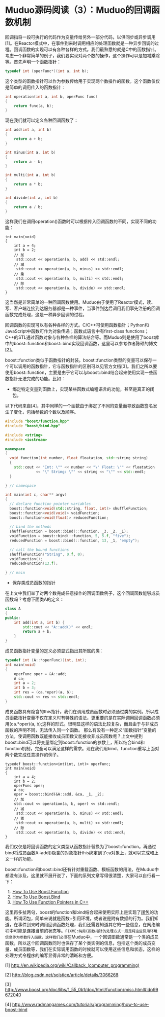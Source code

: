 # Muduo源码阅读（3）：Muduo的回调函数机制
回调指将一段可执行的代码作为变量传给另外一部分代码，以供同步或异步调用[1]。在Reactor模式中，在事件到来时调用相应的处理函数就是一种异步回调的过程。回调函数的实现可以有各种各样的方式，我们最熟悉的就是C中的函数指针。考虑一个非常简单的例子，我们要实现对两个数的操作，这个操作可以是加减乘除等。首先声明一个函数指针：
```c
typedef int (operFunc*)(int a, int b);
```
这个类型的函数指针可以作为参数传给用于实现两个数操作的函数，这个函数仅仅是简单的调用传入的函数指针：
```c
int operation(int a, int b, operFunc func)
{
    return func(a, b);
}
```
现在我们就可以定义各种回调函数了：
```c
int add(int a, int b) 
{
    return a + b;
}

int minus(int a, int b)
{
    return a - b;
}

int multi(int a, int b)
{
    return a * b;
}

int divide(int a, int b)
{
    return a / b;
}
```
这样我们在调用operation()函数时可以根据传入回调函数的不同，实现不同的功能：
```
int main(void)
{
    int a = 4;
    int b = 2;
    // 加
     std::cout << operation(a, b, add) << std::endl;
    // 减
     std::cout << operation(a, b, minus) << std::endl;
    // 乘
     std::cout << operation(a, b, multi) << std::endl;
    // 除
     std::cout << operation(a, b, divide) << std::endl;
}
```
这当然是非常简单的一种回调函数使用。Muduo由于使用了Reactor模式，读、写、客户端连接到达服务器都是一种事件，当事件到达后调用我们事先注册的回调函数完成处理，这是一种异步回调的过程。

回调函数的实现可以有各种各样的方式。C/C++可使用函数指针；Python和JavaScript中函数可作为对象传递；函数式语言中有first-class functions；C++的STL通过函数对象与各种各样的算法结合等。而Muduo则是使用了boost库中的boost::function和boost::bind实现回调函数，这里可以参考作者陈硕的博文[2]。

boost::function类似于函数指针的封装。boost::function类型的变量可以保存一个可以调用的函数指针，它与函数指针的区别可以见官方文档[3]。我们之所以要使用boost::function，主要是由于它可以与boost::bind结合起来使用实现一些函数指针无法完成的功能。比如：
* 绑定特定变量到函数上，实现某些函数式编程语言的功能，甚至是真正的闭包。


以下代码来自[4]，其中同样的一个函数由于绑定了不同的变量而导致函数签名发生了变化，包括参数的个数以及顺序。

```cpp
#include "boost/function.hpp" 
#include "boost/bind.hpp" 
 
#include <string> 
#include <iostream> 
 
namespace 
{ 
  void function(int number, float floatation, std::string string) 
  { 
    std::cout << "Int: \"" << number << "\" Float: \"" << floatation 
              << "\" String: \"" << string << "\"" << std::endl; 
  } 
 
} // namespace 
 
int main(int c, char** argv) 
{ 
  // declare function pointer variables 
  boost::function<void(std::string, float, int)> shuffleFunction; 
  boost::function<void(void)> voidFunction; 
  boost::function<void(float)> reducedFunction; 
 
  // bind the methods 
  shuffleFunction = boost::bind(::function, _3, _2, _1); 
  voidFunction = boost::bind(::function, 5, 5.f, "five"); 
  reducedFunction = boost::bind(::function, 13, _1, "empty"); 
 
  // call the bound functions 
  shuffleFunction("String", 0.f, 0); 
  voidFunction(); 
  reducedFunction(13.f); 
 
} // main 
```
* 保存类成员函数的指针

在上文中我们举了对两个数完成任意操作的回调函数例子，这个回调函数能够成员函数吗？考虑下面类A的定义：
```cpp
class A
{
public:
    int add(int a, int b) {
        std::cout << "A::add()" << endl;
        return a + b;
    }
}
```
成员函数指针变量的定义必须显式指出其所属的类：
```cpp
typedef int (A::*operFunc)(int, int);
int main(void)
{
    operFunc oper = &A::add;
    A ca;
    int a = 2;
    int b = 3;
    int res = (ca.*oper)(a, b);
    std::cout << res << std::endl;
}
```
成员函数具有隐含的this指针，我们在调用成员函数时必须通过类的实例。所以成员函数指针变量不仅在定义时有特殊的语法，更重要的是在实际调用回调函数必须用(ca.*oper)(a, b);这样的形式。很明显这样的语法比较复杂，而且由于与非成员函数的声明不同，无法传入同一个函数。
那么有没有一种定义“函数指针”变量的方法，使调用函数既能接收成员函数又能接收非成员函数呢？上文中提到boost::bind可以将变量绑定到boost::function的参数上，所以结合bind和function机制，完全可以满足这样的需求。现在我们用bind、function重写上面对两个数完成任意操作的例子。
```
typedef boost::function<int(int, int)> operFunc;
int main(void)
{
    int a = 4;
    int b = 2;
    operFunc oper;
    A ca;
    oper = boost::bind(&A::add, &ca, _1, _2);
    // 加
    std::cout << operation(a, b, oper) << std::endl;
    // 减
     std::cout << operation(a, b, minus) << std::endl;
    // 乘
     std::cout << operation(a, b, multi) << std::endl;
    // 除
     std::cout << operation(a, b, divide) << std::endl;
}
```
我们仅仅是将回调函数的定义类型从函数指针替换为了boost::function，再通过bind将成员函数A::add()隐含的对象指针this绑定到了ca对象上，就可以完成和上文一样的功能。

boost::function和boost::bind还有针对重载函数、模板函数的用法，在Muduo中都没有涉及，这里就不展开说了，下面的系列文章写得很清楚，大家可以自行看一下：
1. [How To Use Boost.Function](http://www.radmangames.com/tutorials/programming/how-to-use-boost-function)
2. [How To Use Boost.Bind](http://www.radmangames.com/tutorials/programming/how-to-use-boost-bind)
3. [How To Use Function Pointers in C++](http://www.radmangames.com/programming/how-to-use-function-pointers-in-cplusplus)

这里再多扯两句，boost的function和bind结合起来使用实际上是实现了[闭包](http://www.ibm.com/developerworks/cn/linux/l-cn-closure/)的功能。所谓闭包，简单来说就是函数+引用环境，或者说是附有数据的行为。我们知道，在事件到来时调用回调函数处理，我们还需要知道其它的一些信息，在网络编程中可能是连接当前的状态等。`FIXME:纯用C函数指针的处理方式一般是将这些引用环境信息作为参数传入函数，这样我们必须`在Muduo中，一个回调函数通常是一个类的成员函数，所以这个回调函数同时也保存了某个类实例的信息，包括这个类的成员变量、成员函数等，我们在实际调用函数的时候就可以使用这些信息和状态，这样的处理方式令程序的编写显得非常的清晰和方便。

[1] http://en.wikipedia.org/wiki/Callback_(computer_programming)

[2] http://blog.csdn.net/solstice/article/details/3066268

[3] http://www.boost.org/doc/libs/1_55_0b1/doc/html/function/misc.html#idp99672040

[4] http://www.radmangames.com/tutorials/programming/how-to-use-boost-bind

